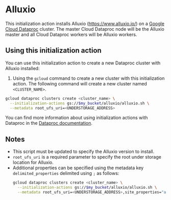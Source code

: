 # Alluxio

This initialization action installs Alluxio (https://www.alluxio.io/) on a [Google Cloud Dataproc](https://cloud.google.com/dataproc) cluster.
The master Cloud Dataproc node will be the Alluxio master and all Cloud Dataproc workers will be Alluxio workers.

## Using this initialization action
You can use this initialization action to create a new Dataproc cluster with Alluxio installed:

1. Using the `gcloud` command to create a new cluster with this initialization action. The following command will create a new cluster named `<CLUSTER_NAME>`.
  ```bash
  gcloud dataproc clusters create <cluster_name> \
    --initialization-actions gs://$my_bucket/alluxio/alluxio.sh \
    --metadata root_ufs_uri=<UNDERSTORAGE_ADDRESS>
  ```

You can find more information about using initialization actions with Dataproc in the [Dataproc documentation](https://cloud.google.com/dataproc/init-actions).

## Notes
* This script must be updated to specify the Alluxio version to install.
* `root_ufs_uri` is a required parameter to specify the root under storage location for Alluxio.
* Additional properties can be specified using the metadata key `delimited_properties` delimited using `;` as follows:
  ```bash
  gcloud dataproc clusters create <cluster_name> \
    --initialization-actions gs://$my_bucket/alluxio/alluxio.sh \
    --metadata root_ufs_uri=<UNDERSTORAGE_ADDRESS>,site_properties="alluxio.master.mount.table.root.option.fs.gcs.accessKeyId=<GCS_ACCESS_KEY_ID>;alluxio.master.mount.table.root.option.fs.gcs.secretAccessKey=<GCS_SECRET_ACCESS_KEY>"
  ```
